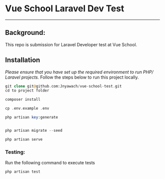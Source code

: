 # Vue School Laravel Dev Test
___

## Background:

This repo is submission for Laravel Developer test at Vue School.

## Installation

*Please ensure that you have set up the required environment to run PHP/ Laravel
projects.*
Follow the steps below to run this project locally. <br>

```php
git clone git@github.com:Jnyawach/vue-school-test.git
cd to project folder

composer install

cp .env.example .env

php artisan key:generate


php artisan migrate --seed

php artisan serve
```

### Testing:

Run the following command to execute tests
```php
php artisan test
```
